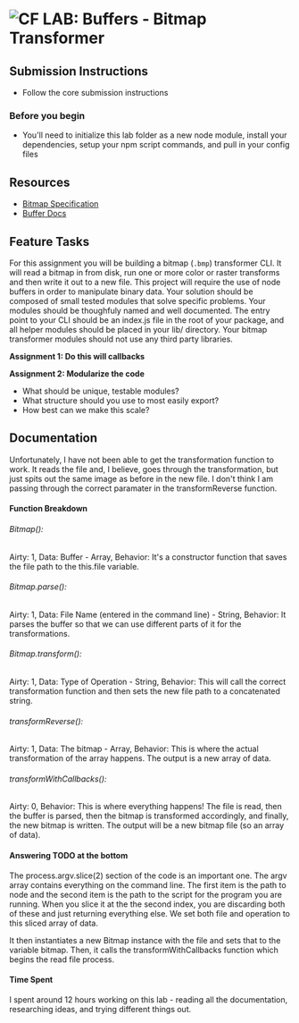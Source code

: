 ![CF](http://i.imgur.com/7v5ASc8.png) LAB: Buffers - Bitmap Transformer
=======================================================================

## Submission Instructions
* Follow the core submission instructions

### Before you begin
* You'll need to initialize this lab folder as a new node module, install your dependencies, setup your npm script commands, and pull in your config files

## Resources  
* [Bitmap Specification](https://en.wikipedia.org/wiki/BMP_file_format)
* [Buffer Docs](https://nodejs.org/api/buffer.html)


## Feature Tasks
For this assignment you will be building a bitmap (`.bmp`) transformer CLI. It will read a bitmap in from disk, run one or more color or raster transforms and then write it out to a new file. This project will require the use of node buffers in order to manipulate binary data. Your solution should be composed of small tested modules that solve specific problems. Your modules should be thoughfuly named and well documented. The entry point to your CLI should be an index.js file in the root of your package, and all helper modules should be placed in your lib/ directory. Your bitmap transformer modules should not use any third party libraries.

**Assignment 1: Do this will callbacks**

**Assignment 2: Modularize the code**
  * What should be unique, testable modules?
  * What structure should you use to most easily export?
  * How best can we make this scale?

##  Documentation

Unfortunately, I have not been able to get the transformation function to work. It reads the file and, I believe, goes through the transformation, but just spits out the same image as before in the new file. I don't think I am passing through the correct paramater in the transformReverse function. 

#### Function Breakdown 

###### Bitmap():
Airty: 1,
Data: Buffer - Array, 
Behavior: It's a constructor function that saves the file path to the this.file variable. 

###### Bitmap.parse():
Airty: 1,
Data: File Name (entered in the command line) - String, 
Behavior: It parses the buffer so that we can use different parts of it for the transformations. 

###### Bitmap.transform():
Airty: 1,
Data: Type of Operation - String,
Behavior: This will call the correct transformation function and then sets the new file path to a concatenated string.

###### transformReverse():
Airty: 1,
Data: The bitmap - Array, 
Behavior: This is where the actual transformation of the array happens. The output is a new array of data.  

###### transformWithCallbacks():
Airty: 0,
Behavior: This is where everything happens! The file is read, then the buffer is parsed, then the bitmap is transformed accordingly, and finally, the new bitmap is written. The output will be a new bitmap file (so an array of data).

#### Answering TODO at the bottom
The process.argv.slice(2) section of the code is an important one. The argv array contains everything on the command line. The first item is the path to node and the second item is the path to the script for the program you are running. When you slice it at the the second index, you are discarding both of these and just returning everything else. We set both file and operation to this sliced array of data. 

It then instantiates a new Bitmap instance with the file and sets that to the variable bitmap. Then, it calls the transformWithCallbacks function which begins the read file process. 

#### Time Spent
I spent around 12 hours working on this lab - reading all the documentation, researching ideas, and trying different things out. 